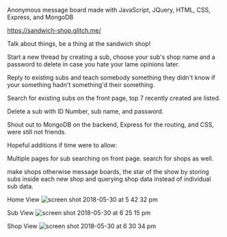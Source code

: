 Anonymous message board made with JavaScript, JQuery, HTML, CSS, Express, and MongoDB

https://sandwich-shop.glitch.me/

Talk about things, be a thing at the sandwich shop!

Start a new thread by creating a sub, choose your sub's shop name and a password 
to delete in case you hate your lame opinions later. 

Reply to existing subs and teach somebody something they didn't know if your something 
hadn't something'd their something. 

Search for existing subs on the front page, top 7 recently created are listed. 

Delete a sub with ID Number, sub name, and password.

Shout out to MongoDB on the backend, Express for the routing, and CSS, were still not friends.

Hopeful additions if time were to allow: 

Multiple pages for sub searching on front page.
search for shops as well.

make shops otherwise message boards, the star of the show by storing subs inside 
each new shop and querying shop data instead of individual sub data.

Home View
![screen shot 2018-05-30 at 5 42 32 pm](https://user-images.githubusercontent.com/33098684/40753615-9e612a66-643a-11e8-89c4-b58f6d7183f2.png)

Sub View
![screen shot 2018-05-30 at 6 25 15 pm](https://user-images.githubusercontent.com/33098684/40753577-74117c02-643a-11e8-936f-d89dc5550946.png)

Shop View
![screen shot 2018-05-30 at 6 30 34 pm](https://user-images.githubusercontent.com/33098684/40753561-653e8468-643a-11e8-9bfd-8745626e7a6a.png)
